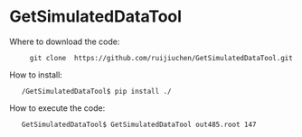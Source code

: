 # GetSimulatedDataTool
Where to download the code:

      	 git clone  https://github.com/ruijiuchen/GetSimulatedDataTool.git

How to install:

       /GetSimulatedDataTool$ pip install ./

How to execute the code:

       GetSimulatedDataTool$ GetSimulatedDataTool out485.root 147